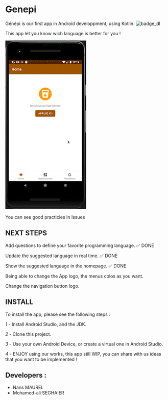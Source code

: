 
# Genepi
Génépi is our first app in Android developpment, using Kotlin.
![badge_dl](https://img.shields.io/github/languages/code-size/NANS05/Genepi?color=red&style=for-the-badge)



This app let you know wich language is better for you !

![gifff](Screen_Recording_2023-03-09_at_12_18_58_AdobeExpress.gif)

You can see good practicies in Issues

## NEXT STEPS

Add questions to define your favorite programming language. ✅ DONE

Update the suggested language in real time. ✅ DONE

Show the suggested language in the homepage. ✅ DONE

Being able to change the App logo, the menus colos as you want.

Change the navigation button logo.



## INSTALL

To install the app, please see the following steps : 


*1* - Install Android Studio, and the JDK.

*2* - Clone this project.

*3* - Use your own Android Device, or create a virtual one in Android Studio.

*4* - ENJOY using our works, this app still WIP, you can share with us ideas that you want to be implemented ! 

## Developers :

* Nans MAUREL
* Mohamed-ali SEGHAIER



